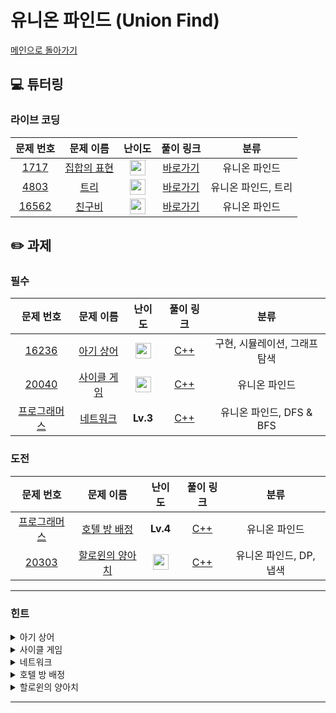 # 유니온 파인드 (Union Find)

[메인으로 돌아가기](https://github.com/Altu-Bitu-Official/Altu-Bitu-4)

## 💻 튜터링

### 라이브 코딩

|                                 문제 번호                                 |                                      문제 이름                                       |                                       난이도                                       |  풀이 링크   |    분류    |
| :-----------------------------------------------------------------------: | :----------------------------------------------------------------------------------: | :--------------------------------------------------------------------------------: | :----------: | :--------: |
|  <a href="https://www.acmicpc.net/problem/1717" target="_blank">1717</a>  |    <a href="https://www.acmicpc.net/problem/1717" target="_blank">집합의 표현</a>    | <img height="25px" width="25px" src="https://static.solved.ac/tier_small/12.svg"/>  | [바로가기](https://github.com/Altu-Bitu-Official/Altu-Bitu-4/blob/main/14_%EC%9C%A0%EB%8B%88%EC%98%A8%20%ED%8C%8C%EC%9D%B8%EB%93%9C/%EB%9D%BC%EC%9D%B4%EB%B8%8C%20%EC%BD%94%EB%94%A9/1717.cpp) |     유니온 파인드      |
| <a href="https://www.acmicpc.net/problem/4803" target="_blank">4803</a> |   <a href="https://www.acmicpc.net/problem/4803" target="_blank">트리</a>    | <img height="25px" width="25px" src="https://static.solved.ac/tier_small/12.svg"/> | [바로가기](https://github.com/Altu-Bitu-Official/Altu-Bitu-4/blob/main/14_%EC%9C%A0%EB%8B%88%EC%98%A8%20%ED%8C%8C%EC%9D%B8%EB%93%9C/%EB%9D%BC%EC%9D%B4%EB%B8%8C%20%EC%BD%94%EB%94%A9/4803.cpp) |     유니온 파인드, 트리     |
| <a href="https://www.acmicpc.net/problem/16562" target="_blank">16562</a> |   <a href="https://www.acmicpc.net/problem/16562" target="_blank">친구비</a>    | <img height="25px" width="25px" src="https://static.solved.ac/tier_small/13.svg"/> | [바로가기](https://github.com/Altu-Bitu-Official/Altu-Bitu-4/blob/main/14_%EC%9C%A0%EB%8B%88%EC%98%A8%20%ED%8C%8C%EC%9D%B8%EB%93%9C/%EB%9D%BC%EC%9D%B4%EB%B8%8C%20%EC%BD%94%EB%94%A9/16562.cpp) |     유니온 파인드     |

## ✏️ 과제

### 필수

|                                 문제 번호                                 |                                       문제 이름                                        |                                       난이도                                       | 풀이 링크 |            분류            |
| :-----------------------------------------------------------------------: | :------------------------------------------------------------------------------------: | :--------------------------------------------------------------------------------: | :-------: | :------------------------: |
| <a href="https://www.acmicpc.net/problem/16236" target="_blank">16236</a> | <a href="https://www.acmicpc.net/problem/16236" target="_blank">아기 상어</a> | <img height="25px" width="25px" src="https://static.solved.ac/tier_small/13.svg"/> |  [C++](https://github.com/Altu-Bitu-Official/Altu-Bitu-4/blob/main/14_%EC%9C%A0%EB%8B%88%EC%98%A8%20%ED%8C%8C%EC%9D%B8%EB%93%9C/%ED%95%84%EC%88%98/16236.cpp)  | 구현, 시뮬레이션, 그래프 탐색 |
| <a href="https://www.acmicpc.net/problem/20040" target="_blank">20040</a> |     <a href="https://www.acmicpc.net/problem/20040" target="_blank">사이클 게임</a>     | <img height="25px" width="25px" src="https://static.solved.ac/tier_small/12.svg"/>  |  [C++](https://github.com/Altu-Bitu-Official/Altu-Bitu-4/blob/main/14_%EC%9C%A0%EB%8B%88%EC%98%A8%20%ED%8C%8C%EC%9D%B8%EB%93%9C/%ED%95%84%EC%88%98/20040.cpp)  |             유니온 파인드             |
| <a href="https://school.programmers.co.kr/learn/courses/30/lessons/43162" target="_blank">프로그래머스</a>                   |                       <a href="https://school.programmers.co.kr/learn/courses/30/lessons/43162" target="_blank">네트워크</a>                       | **Lv.3** |  [C++](https://github.com/Altu-Bitu-Official/Altu-Bitu-4/blob/main/14_%EC%9C%A0%EB%8B%88%EC%98%A8%20%ED%8C%8C%EC%9D%B8%EB%93%9C/%ED%95%84%EC%88%98/%EB%84%A4%ED%8A%B8%EC%9B%8C%ED%81%AC.cpp)  |  유니온 파인드, DFS & BFS  |

### 도전

|                                                 문제 번호                                                  |                                                      문제 이름                                                      |                                       난이도                                       | 풀이 링크 | 분류 |
| :--------------------------------------------------------------------------------------------------------: | :-----------------------------------------------------------------------------------------------------------------: | :--------------------------------------------------------------------------------: | :-------: | :--: |
|                  <a href="https://school.programmers.co.kr/learn/courses/30/lessons/64063" target="_blank">프로그래머스</a>                   |                       <a href="https://school.programmers.co.kr/learn/courses/30/lessons/64063" target="_blank">호텔 방 배정</a>                       | **Lv.4** |  [C++](https://github.com/Altu-Bitu-Official/Altu-Bitu-4/blob/main/14_%EC%9C%A0%EB%8B%88%EC%98%A8%20%ED%8C%8C%EC%9D%B8%EB%93%9C/%EB%8F%84%EC%A0%84/%ED%98%B8%ED%85%94_%EB%B0%A9_%EB%B0%B0%EC%A0%95.cpp)  |  유니온 파인드  |
| <a href="https://www.acmicpc.net/problem/20303" target="_blank">20303</a> | <a href="https://www.acmicpc.net/problem/20303" target="_blank">할로윈의 양아치</a> |   <img height="25px" width="25px" src="https://static.solved.ac/tier_small/13.svg"/>             |  [C++](https://github.com/Altu-Bitu-Official/Altu-Bitu-4/blob/main/14_%EC%9C%A0%EB%8B%88%EC%98%A8%20%ED%8C%8C%EC%9D%B8%EB%93%9C/%EB%8F%84%EC%A0%84/20303.cpp)  |  유니온 파인드, DP, 냅색 |
---

### 힌트

<details>
<summary>아기 상어</summary>
<div markdown="1">
&nbsp;&nbsp;&nbsp;&nbsp;조건이 많네요. 상어가 먹어야 하는 물고기만 찾을 수 있다면 상어의 위치만 이동시키면 될 것 같아요. 입력이 크지 않으니 다양한 방법이 가능할 것 같아요.
</div>
</details>

<details>
<summary>사이클 게임</summary>
<div markdown="1">
&nbsp;&nbsp;&nbsp;&nbsp;사이클이 발생하는 순간을 어떻게 판단할 수 있을까요? 우리가 배운 연산을 사용하면 될 것 같아요.
</div>
</details>

<details>
<summary>네트워크</summary>
<div markdown="1">
&nbsp;&nbsp;&nbsp;&nbsp;컴퓨터를 연결하는 건 어렵지 않을 것 같아요. 네트워크의 개수를 어떻게 셀 수 있을까요? 기본 코드를 잘 활용하면 좋을 것 같아요.
</div>
</details>

<details>
<summary>호텔 방 배정</summary>
<div markdown="1">
&nbsp;&nbsp;&nbsp;&nbsp;입력으로 들어올 수 있는 방 번호의 범위가 크네요. 효율적으로 바로바로 다음에 배정할 방을 구하는 방법이 있을까요?
</div>
</details>

<details>
<summary>할로윈의 양아치</summary>
<div markdown="1">
&nbsp;&nbsp;&nbsp;&nbsp;아이들의 친구 관계를 바탕으로 아이들을 무리로 나눠야 겠어요. 튜터링 때 다룬 가장 효율적인 유니온 파인드를 활용해 볼 수 있겠어요. 그리고 구한 아이들의 무리를 잘 선택해서 k명 미만의 아이로 가장 많은 사탕을 뺏는 건 예전에 다룬 알고리즘을 활용할 수 있어요. 마치 무게가 정해진 배낭에 사탕을 최대한 많이 챙기는 것과 같지 않나요..?
</div>
</details>


---
